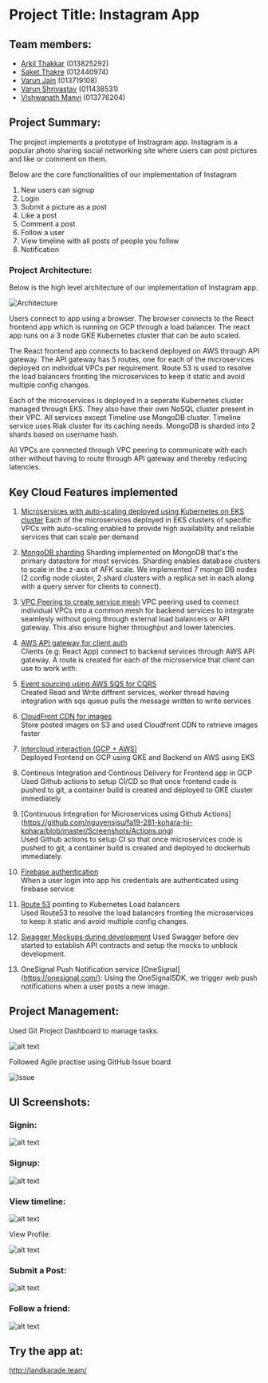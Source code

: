 # Project Title: Instagram App

## Team members: 

- [Arkil Thakkar](https://github.com/arkil) (013825292) <br />
- [Saket Thakre](https://github.com/saketthakare) (012440974) <br />
- [Varun Jain](https://github.com/thevarunjain) (013719108)  <br />
- [Varun Shrivastav](https://github.com/svarun1307) (011438531)  <br />
- [Vishwanath Manvi](https://github.com/vishumanvi) (013776204)  <br />

## Project Summary:
The project implements a prototype of Instragram app. Instagram is a popular photo sharing social networking site where users can post pictures and like or comment on them. 

Below are the core functionalities of our implementation of Instagram <br/>

1. New users can signup <br/>
2. Login <br/>
3. Submit a picture as a post <br/>
4. Like a post <br/>
5. Comment a post <br/>
6. Follow a user <br/>
7. View timeline with all posts of people you follow <br/>
8. Notification <br/>


### Project Architecture: <br/>
Below is the high level architecture of our implementation of Instagram app.

![Architecture](https://github.com/nguyensjsu/fa19-281-kohara-hi-kohara/blob/master/Screenshots/Architecture%20DIagram.png)

Users connect to app using a browser. The browser connects to the React frontend app which is running on GCP through a load balancer. The react app runs on a 3 node GKE Kubernetes cluster that can be auto scaled.

The React frontend app connects to backend deployed on AWS through API gateway. The API gateway has 5 routes, one for each of the microservices deployed on individual VPCs per requirement. Route 53 is used to resolve the load balancers fronting the microservices to keep it static and avoid multiple config changes.

Each of the microservices is deployed in a seperate Kubernetes cluster managed through EKS. They also have their own NoSQL cluster present in their VPC. All services except Timeline use MongoDB cluster. Timeline service uses Riak cluster for its caching needs. MongoDB is sharded into 2 shards based on username hash. 

All VPCs are connected through VPC peering to communicate with each other without having to route through API gateway and thereby reducing latencies. 

## Key Cloud Features implemented
1. [Microservices with auto-scaling deployed using Kubernetes on EKS cluster](https://github.com/nguyensjsu/fa19-281-kohara-hi-kohara/blob/master/eks/README.md)
  Each of the microservices deployed in EKS clusters of specific VPCs with auto-scaling enabled to provide high availability and reliable services that can scale per demand
  
2. [MongoDB sharding](https://github.com/nguyensjsu/fa19-281-kohara-hi-kohara/blob/master/Mongo-Sharding/Sharding%20Instructions.md)
    Sharding implemented on MongoDB that's the primary datastore for most services. Sharding enables database clusters to scale in the z-axis of AFK scale. We implemented 7 mongo DB nodes (2 config node cluster, 2 shard clusters with a replica set in each along with a query server for clients to connect).
    
3. [VPC Peering to create service mesh](https://github.com/nguyensjsu/fa19-281-kohara-hi-kohara/blob/master/docs/1.%20VPN%20Peering%20Instructions.md)
  VPC peering used to connect individual VPCs into a common mesh for backend services to integrate seamlesly without going through external load balancers or API gateway. This also ensure higher throughput and lower latencies.
  
4. [AWS API gateway for client auth](https://github.com/nguyensjsu/fa19-281-kohara-hi-kohara/blob/master/Screenshots/API%20Gateway.png) <br/>
  Clients (e.g: React App) connect to backend services through AWS API gateway. A route is created for each of the microservice that client can use to work with.
  
5. [Event sourcing using AWS SQS for CQRS](https://github.com/nguyensjsu/fa19-281-kohara-hi-kohara/tree/master/SQS) <br/>
  Created Read and Write diffrent services, worker thread having integration with sqs queue pulls the message written to write services 

6. [CloudFront CDN for images](https://github.com/nguyensjsu/fa19-281-kohara-hi-kohara/blob/master/Screenshots/cloudfront.png) <br/>
 Store posted images on S3 and used Cloudfront  CDN to retrieve images faster 

7. [Intercloud interaction (GCP + AWS)](https://github.com/nguyensjsu/fa19-281-kohara-hi-kohara/tree/master/kubernetes)<br/>
Deployed Frontend on GCP using GKE and Backend on AWS using EKS

8. Continous Integration and Continous Delivery for Frontend app in GCP 
  Used Github actions to setup CI/CD so that once frontend code is pushed to git, a container build is created and deployed to GKE cluster immediately 

9. [Continuous Integration for Microservices using Github Actions] (https://github.com/nguyensjsu/fa19-281-kohara-hi-kohara/blob/master/Screenshots/Actions.png) <br/>
  Used Github actions to setup CI so that once microservices code is pushed to git, a container build is created and deployed to dockerhub immediately.
  
10. [Firebase authentication](https://github.com/nguyensjsu/fa19-281-kohara-hi-kohara/blob/master/Firebase/Readme.md) <br/>
    When a user login into app his credentials are authenticated using firebase service
    
11. [Route 53](https://github.com/nguyensjsu/fa19-281-kohara-hi-kohara/tree/master/Route53) pointing to Kubernetes Load balancers <br/>
    Used Route53 to resolve the load balancers fronting the microservices to keep it static and avoid multiple config changes.

12. [Swagger Mockups during development](https://app.swaggerhub.com/apis-docs/saketthakare/instagram-cmpe281/1)
    Used Swagger before dev started to establish API contracts and setup the mocks to unblock development.

13. OneSignal Push Notification service [OneSignal] (https://onesignal.com/): Using the OneSignalSDK, we trigger web push notifications when a user posts a new image.


## Project Management:

Used Git Project Dashboard to manage tasks.

![alt text](https://github.com/nguyensjsu/fa19-281-kohara-hi-kohara/blob/master/docs/gitproject.png "Project Dashboard")

Followed Agile practise using GitHub Issue board 

![Issue](https://user-images.githubusercontent.com/42597460/69481994-e2550900-0dca-11ea-96ec-b38550d0a927.png)

## UI Screenshots:

### Signin:

![alt text](https://github.com/nguyensjsu/fa19-281-kohara-hi-kohara/blob/master/Screenshots/Signin.png "Signin")


### Signup:

![alt text](https://github.com/nguyensjsu/fa19-281-kohara-hi-kohara/blob/master/Screenshots/Signup2.png "Signup")

### View timeline:

![alt text](https://github.com/nguyensjsu/fa19-281-kohara-hi-kohara/blob/master/Screenshots/Signup.png "Timeline")

View Profile:

![alt text](https://github.com/nguyensjsu/fa19-281-kohara-hi-kohara/blob/master/Screenshots/Profile.png "Profile")

### Submit a Post:

![alt text](https://github.com/nguyensjsu/fa19-281-kohara-hi-kohara/blob/master/Screenshots/SubmitPost.png "Post")

### Follow a friend:

![alt text](https://github.com/nguyensjsu/fa19-281-kohara-hi-kohara/blob/master/Screenshots/Follow.png "Follow")


## Try the app at:

http://landkarade.team/


